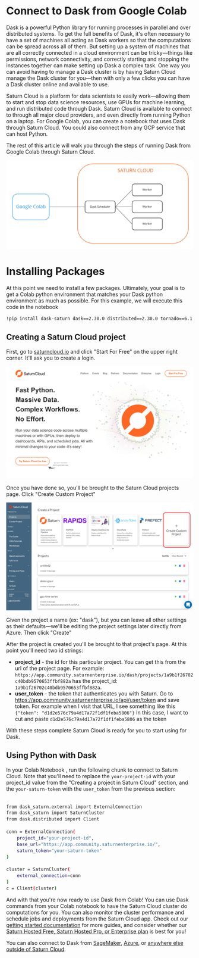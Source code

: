 # Connect to Dask from Google Colab

Dask is a powerful Python library for running processes in parallel and over distributed systems. To get the full benefits of Dask, it's often necessary to have a set of machines all acting as Dask workers so that the computations can be spread across all of them. But setting up a system of machines that are all correctly connected in a cloud environment can be tricky—things like permissions, network connectivity, and correctly starting and stopping the instances together can make setting up Dask a complex task. One way you can avoid having to manage a Dask cluster is by having Saturn Cloud manage the Dask cluster for you—then with only a few clicks you can have a Dask cluster online and available to use.

Saturn Cloud is a platform for data scientists to easily work—allowing them to start and stop data science resources, use GPUs for machine learning, and run distributed code through Dask. Saturn Cloud is available to connect to through all major cloud providers, and even directly from running Python on a laptop. For Google Colab, you can create a notebook that uses Dask through Saturn Cloud. You could also connect from any GCP service that can host Python.

The rest of this article will walk you through the steps of running Dask from Google Colab through Saturn Cloud.

<img src="/images/docs/colab_00.jpg" alt-text="Using Saturn cloud from Google Colab" class="doc-image">

# Installing Packages

At this point we need to install a few packages. Ultimately, your goal is to get a Colab python environment that matches your Dask python environment as much as possible.  For this example, we will execute this code in the notebook

```bash
!pip install dask-saturn dask==2.30.0 distributed==2.30.0 tornado==6.1 numpy==1.20
```

## Creating a Saturn Cloud project

First, go to [saturncloud.io](https://saturncloud.io) and click "Start For Free" on the upper right corner. It'll ask you to create a login.

<img src="/images/docs/homepage.jpg" alt-text="Saturn Cloud homepage" class="doc-image">

Once you have done so, you'll be brought to the Saturn Cloud projects page. Click "Create Custom Project"

<img src="/images/docs/custom_project.jpg" alt-text="Create Saturn Cloud project" class="doc-image">

Given the project a name (ex: "dask"), but you can leave all other settings as their defaults—we'll be editing the project settings later directly from Azure. Then click "Create"

After the project is created you'll be brought to that project's page. At this point you'll need two id strings:

- **project_id** - the id for this particular project. You can get this from the url of the project page. For example: `https://app.community.saturnenterprise.io/dash/projects/1a9b1f26702c40bdb9570653ffbf882a` has the project_id: `1a9b1f26702c40bdb9570653ffbf882a`.
- **user_token** - the token that authenticates you with Saturn. Go to  <a href="https://app.community.saturnenterprise.io/api/user/token" target='_blank' rel='noopener'>https://app.community.saturnenterprise.io/api/user/token</a> and save token.  For example when I visit that URL, I see something like this `{"token": "d1d2e576c79a4d17a72f1df1feba5806"}` In this case, I want to cut and paste `d1d2e576c79a4d17a72f1df1feba5806` as the token

With these steps complete Saturn Cloud is ready for you to start using for Dask.

## Using Python with Dask

In your Colab Notebook , run the following chunk to connect to Saturn Cloud. Note that you'll need to replace the `your-project-id` with your project_id value from the "Creating a project in Saturn Cloud" section, and the `your-saturn-token` with the `user_token` from the previous section:

```bash

from dask_saturn.external import ExternalConnection
from dask_saturn import SaturnCluster
from dask.distributed import Client

conn = ExternalConnection(
    project_id="your-project-id",
    base_url="https://app.community.saturnenterprise.io/",
    saturn_token="your-saturn-token"
)

cluster = SaturnCluster(
    external_connection=conn
)
c = Client(cluster)

```

And with that you're now ready to use Dask from Colab! You can use Dask commands from your Colab notebook to have the Saturn Cloud cluster do computations for you. You can also monitor the cluster performance and schedule jobs and deployments from the Saturn Cloud app. Check out our [getting started documentation](<docs/Enterprise/installation.md>) for more guides, and consider whether our [Saturn Hosted Free, Saturn Hosted Pro, or Enterprise plan](/docs) is best for you!

You can also connect to Dask from [SageMaker](<docs/Using Saturn Cloud/External Connect/sagemaker_external_connect.md>), [Azure](<docs/Using Saturn Cloud/External Connect/azure_external_connect.md>), or [anywhere else outside of Saturn Cloud](<docs/Using Saturn Cloud/External Connect/azure_external_connect.md>).
